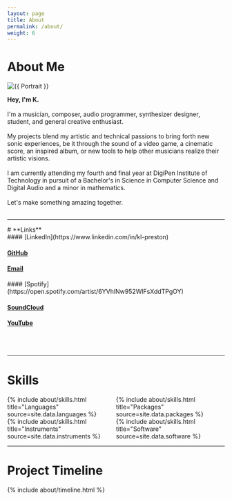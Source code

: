 ```yaml
---
layout: page
title: About
permalink: /about/
weight: 6
---
```


# About Me

<div class="row">
<div class="col">
    <!-- Fine Circle Responsive Image -->
    <div id="container" class="my-2">
      <div id="dummy"></div>
      <div id="element">
        <img src="{{ "/docs/assets/images/site/240626-headshot-4-square.jpg" }}" alt="{{ Portrait }}" class="circle-image wow animated zoomIn" data-wow-delay=".1s">
      </div>
    </div>
</div>

<div class="col">

<b>Hey, I'm K.</b><br><br>
I'm a musician, composer, audio programmer, synthesizer designer, student, and general creative enthusiast. <br><br>
My projects blend my artistic and technical passions to bring forth new sonic experiences, be it through the sound of a video game, a cinematic score, an inspired album, or new tools to help other musicians realize their artistic visions.<br><br>
I am currently attending my fourth and final year at DigiPen Institute of Technology in pursuit of a Bachelor's in Science in Computer Science and Digital Audio
and a minor in mathematics.<br><br>
Let's make something amazing together.
<br><br>
<hr>
<div class="col" markdown="1">
<div class="row" markdown="1">
# **Links**
</div>
<div class="row" markdown="1">
<div class="col" markdown="1">
#### [LinkedIn](https://www.linkedin.com/in/kl-preston)

#### [GitHub](https://www.github.com/CocoaBeanzz)

#### [Email](k@kaud.io)
</div>
<div class="col" markdown="1">
#### [Spotify](https://open.spotify.com/artist/6YVhlNw952WlFsXddTPgOY)

#### [SoundCloud](https://www.soundcloud.com/CocoaBeanz)

#### [YouTube](https://www.youtube.com/KPresto)
</div>
</div>
</div>
</div>
</div>
<br>
<br>
<hr>

# **Skills**

<div class="row">
<div class="container-fluid" style="display: grid; @media screen and (max-width:720px) {grid-template-columns: repeat(auto-fill, 50%);} grid-template-columns: repeat(auto-fill, minmax(200px, 1fr))">
<div class="col">
{% include about/skills.html title="Languages" source=site.data.languages %}
</div>
<div class="col">
{% include about/skills.html title="Packages" source=site.data.packages %}
</div>
<div class="col">
{% include about/skills.html title="Instruments" source=site.data.instruments %}
</div>
<div class="col">
{% include about/skills.html title="Software" source=site.data.software %}
</div>
</div>
</div>
<hr>

# **Project Timeline**
<div class="row">
{% include about/timeline.html %}
</div>